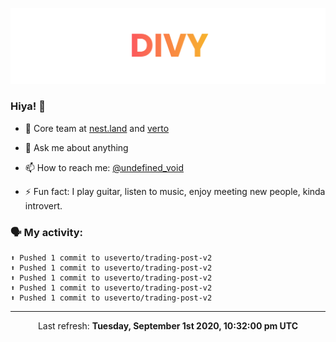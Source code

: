 
![](https://github.com/divy-work/divy-work/raw/master/assets/divy.png)

### Hiya! 👋

- 🔭 Core team at [nest.land](https://github.com/nestdotland/nest.land) and [verto](https://github.com/useverto/verto)

- 💬 Ask me about anything

- 📫 How to reach me: [@undefined_void](https://instagram.com/divy.exe)

- ⚡ Fun fact: I play guitar, listen to music, enjoy meeting new people, kinda introvert.

### 🗣 My activity:

```
⬆️ Pushed 1 commit to useverto/trading-post-v2
⬆️ Pushed 1 commit to useverto/trading-post-v2
⬆️ Pushed 1 commit to useverto/trading-post-v2
⬆️ Pushed 1 commit to useverto/trading-post-v2
⬆️ Pushed 1 commit to useverto/trading-post-v2
```

------------
<p align="center">Last refresh: <b>Tuesday, September 1st 2020, 10:32:00 pm UTC</b></p>
